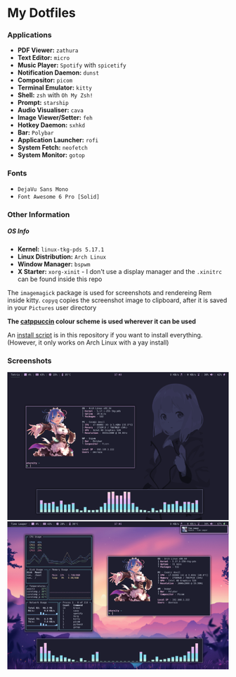 #  My Dotfiles
### Applications
- **PDF Viewer:** `zathura`
- **Text Editor:** `micro`
- **Music Player:** `Spotify` with `spicetify`
- **Notification Daemon:** `dunst`
- **Compositor:** `picom`
- **Terminal Emulator:** `kitty`
- **Shell:** `zsh` with `Oh My Zsh!`
- **Prompt:** `starship`
- **Audio Visualiser:** `cava` 
- **Image Viewer/Setter:** `feh`
- **Hotkey Daemon:** `sxhkd`
- **Bar:** `Polybar`
- **Application Launcher:** `rofi`
- **System Fetch:** `neofetch`
- **System Monitor:** `gotop`

### Fonts
- `DejaVu Sans Mono`
- `Font Awesome 6 Pro [Solid]`

### Other Information
##### OS Info
- **Kernel:** `linux-tkg-pds 5.17.1`
- **Linux Distribution:** `Arch Linux`
- **Window Manager:** `bspwm`
- **X Starter:** `xorg-xinit` - I don't use a display manager and the `.xinitrc` can be found inside this repo

The `imagemagick` package is used for screenshots and rendereing Rem inside kitty. `copyq` copies the screenshot image to clipboard, after it is saved in your `Pictures` user directory

**The [catppuccin](https://github.com/catppuccin/catppuccin) colour scheme is used wherever it can be used**

An [install script](https://github.com/devraza/dotfiles/blob/main/install.sh) is in this repository if you want to install everything.
(However, it only works on Arch Linux with a yay install)

### Screenshots
![Screenshot](https://github.com/devraza/dotfiles/blob/main/screenshots/screenshot.png)
![Screenshot](https://github.com/devraza/dotfiles/blob/main/screenshots/screenshot-alt.png)
